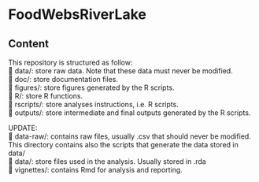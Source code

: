 # FoodWebsRiverLake


## Content
This repository is structured as follow:  
📁 data/: store raw data. Note that these data must never be modified.  
📁 doc/: store documentation files.  
📁 figures/: store figures generated by the R scripts.  
📁 R/: store R functions.  
📁 rscripts/: store analyses instructions, i.e. R scripts.  
📁 outputs/: store intermediate and final outputs generated by the R scripts.  

UPDATE:  
📁 data-raw/: contains raw files, usually .csv that should never be modified.
  This directory contains also the scripts that generate the data stored in
  data/  
📁 data/: store files used in the analysis. Usually stored in .rda  
📁 vignettes/: contains Rmd for analysis and reporting.


